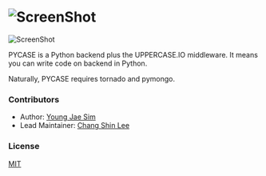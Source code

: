 # ![ScreenShot](https://raw.githubusercontent.com/UPPERCASE-Series/PYCASE/master/LOGO.png)

![ScreenShot](https://raw.githubusercontent.com/UPPERCASE-Series/PYCASE/master/pie.jpg)

PYCASE is a Python backend plus the UPPERCASE.IO middleware.
It means you can write code on backend in Python.

Naturally, PYCASE requires tornado and pymongo.

### Contributors

 * Author: [Young Jae Sim](https://github.com/Hanul)
 * Lead Maintainer: [Chang Shin Lee](https://github.com/iasandcb)

### License
[MIT](LICENSE)
